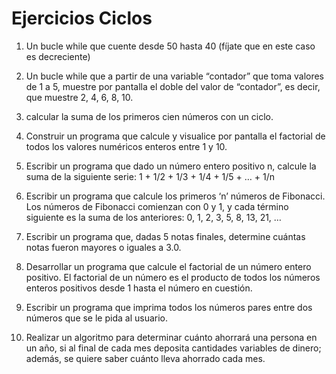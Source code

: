 # Ejercicios Ciclos

1. Un bucle while que cuente desde 50 hasta 40 (fíjate que en este caso es decreciente)

2. Un bucle while que a partir de una variable “contador” que toma valores de 1 a 5, muestre por pantalla el doble del valor de “contador”, es decir, que muestre 2, 4, 6, 8, 10.

3. calcular la suma de los primeros cien números con un ciclo.

4. Construir un programa que calcule y visualice por pantalla el factorial de todos los valores numéricos enteros entre 1 y 10.

5. Escribir un programa que dado un número entero positivo n, calcule la suma de la siguiente serie: 1 + 1/2 + 1/3 + 1/4 + 1/5 + … + 1/n

6. Escribir un programa que calcule los primeros ‘n’ números de Fibonacci. Los números de Fibonacci comienzan con 0 y 1, y cada término siguiente es la suma de los anteriores: 0, 1, 2, 3, 5, 8, 13, 21, …

7. Escribir un programa que, dadas 5 notas finales, determine cuántas notas fueron mayores o iguales a 3.0.

8. Desarrollar un programa que calcule el factorial de un número entero positivo. El factorial de un número es el producto de todos los números enteros positivos desde 1 hasta el número en cuestión.

9. Escribir un programa que imprima todos los números pares entre dos números que se le pida al usuario.

10. Realizar un algoritmo para determinar cuánto ahorrará una persona en un año, si al final de cada mes deposita cantidades variables de dinero; además, se quiere saber cuánto lleva ahorrado cada mes.
